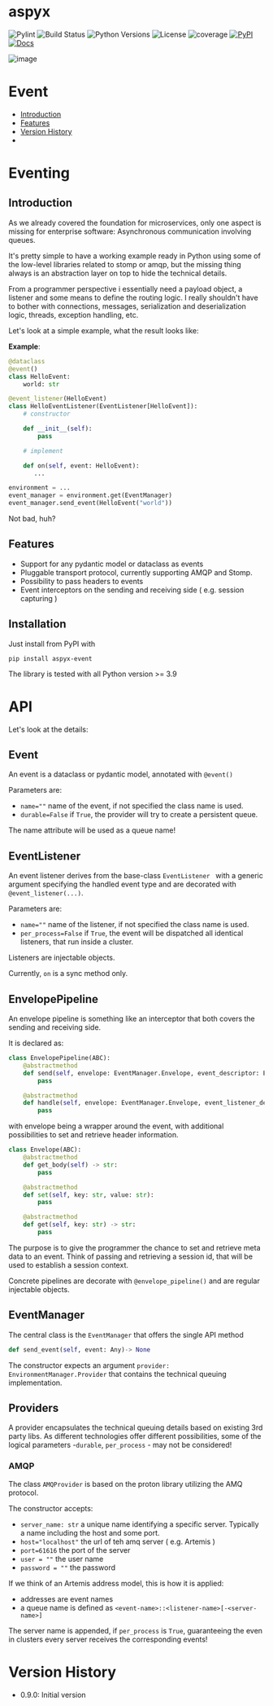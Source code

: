 # aspyx

![Pylint](https://github.com/coolsamson7/aspyx/actions/workflows/pylint.yml/badge.svg)
![Build Status](https://github.com/coolsamson7/aspyx/actions/workflows/ci.yml/badge.svg)
![Python Versions](https://img.shields.io/badge/python-3.9%20|%203.10%20|%203.11%20|%203.12-blue)
![License](https://img.shields.io/github/license/coolsamson7/aspyx)
![coverage](https://img.shields.io/badge/coverage-94%25-brightgreen)
[![PyPI](https://img.shields.io/pypi/v/aspyx)](https://pypi.org/project/aspyx/)
[![Docs](https://img.shields.io/badge/docs-online-blue?logo=github)](https://coolsamson7.github.io/aspyx/index/introduction)

![image](https://github.com/user-attachments/assets/e808210a-b1a4-4fd0-93f1-b5f9845fa520)

# Event

- [Introduction](#introduction)
- [Features](#features)
- [Version History](#version-history)
- 
# Eventing

## Introduction

As we already covered the foundation for microservices, only one aspect is missing for enterprise software: Asynchronous communication involving queues.

It's pretty simple to have a working example ready in Python using some of the low-level libraries related to stomp or amqp,
but the missing thing always is an abstraction layer on top to hide the technical details.

From a programmer perspective i essentially need a payload object, a listener and some means to define the routing logic.
I really shouldn't have to bother with connections, messages, serialization and deserialization logic, threads, exception handling, etc.

Let's look at a simple example, what the result looks like:

**Example**: 

```python
@dataclass
@event()
class HelloEvent:
    world: str

@event_listener(HelloEvent)
class HelloEventListener(EventListener[HelloEvent]):
    # constructor

    def __init__(self):
        pass

    # implement

    def on(self, event: HelloEvent):
       ...

environment = ...
event_manager = environment.get(EventManager)
event_manager.send_event(HelloEvent("world"))
```

Not bad, huh?

## Features

- Support for any pydantic model or dataclass as events
- Pluggable transport protocol, currently supporting AMQP and Stomp.
- Possibility to pass headers to events
- Event interceptors on the sending and receiving side ( e.g. session capturing )

## Installation

Just install from PyPI with 

`pip install aspyx-event`

The library is tested with all Python version >= 3.9


# API

Let's look at the details:

## Event

An event is a dataclass or pydantic model, annotated with `@event()`

Parameters are:

- `name=""` name of the event, if not specified the class name is used.
- `durable=False` if `True`, the provider will try to create a persistent queue.

The name attribute will be used as a queue name!

## EventListener

An event listener derives from the base-class `EventListener ` with a generic argument specifying the handled event type and
are decorated with `@event_listener(...)`.

Parameters are:

- `name=""` name of the listener, if not specified the class name is used.
- `per_process=False` if `True`, the event will be dispatched all identical listeners, that run inside a cluster.

Listeners are injectable objects.

Currently, `on` is a sync method only.

## EnvelopePipeline

An envelope pipeline is something like an interceptor that both covers the sending and receiving side.

It is declared as:

```python
class EnvelopePipeline(ABC):
    @abstractmethod
    def send(self, envelope: EventManager.Envelope, event_descriptor: EventManager.EventDescriptor):
        pass

    @abstractmethod
    def handle(self, envelope: EventManager.Envelope, event_listener_descriptor: EventManager.EventListenerDescriptor):
        pass
```
with envelope being a wrapper around the event, with additional possibilities to set and retrieve header information. 

```python
class Envelope(ABC):
    @abstractmethod
    def get_body(self) -> str:
        pass

    @abstractmethod
    def set(self, key: str, value: str):
        pass

    @abstractmethod
    def get(self, key: str) -> str:
        pass
```

The purpose is to give the programmer the chance to set and retrieve meta data to an event. Think of passing and retrieving a session id, that will
be used to establish a session context.

Concrete pipelines are decorate with `@envelope_pipeline()` and are regular injectable objects.

## EventManager

The central class is the `EventManager` that offers the single API method

```python
def send_event(self, event: Any)-> None
```

The constructor expects an argument `provider: EnvironmentManager.Provider` that contains the technical queuing implementation.

## Providers

A provider encapsulates the technical queuing details based on existing 3rd party libs.
As different technologies offer different possibilities, some of the logical parameters -`durable`, `per_process` - may not be considered! 

### AMQP

The class `AMQProvider` is based on the proton library utilizing the AMQ protocol.

The constructor accepts:

- `server_name: str` a unique name identifying a specific server. Typically a name including the host and some port.
- `host="localhost"` the url of teh amq server ( e.g. Artemis )
- `port=61616` the port of the server
- `user = ""` the user name
- `password = ""` the password

If we think of an Artemis address model, this is how it is applied:

- addresses are event names
- a queue name is defined as `<event-name>::<listener-name>[-<server-name>]`

The server name is appended, if `per_process` is `True`, guaranteeing the even in clusters every server receives the corresponding events!

# Version History

- 0.9.0: Initial version
